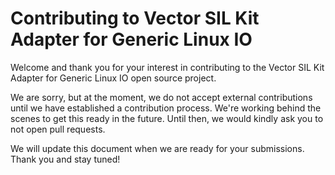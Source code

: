 # Contributing to Vector SIL Kit Adapter for Generic Linux IO

Welcome and thank you for your interest in contributing to the Vector SIL Kit Adapter for Generic Linux IO
open source project.

We are sorry, but at the moment, we do not accept external contributions until
we have established a contribution process. We're working behind the scenes to
get this ready in the future. Until then, we would kindly ask you to not open pull
requests.

We will update this document when we are ready for your submissions.
Thank you and stay tuned!
